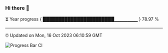 ### Hi there 👋

⏳ Year progress { ███████████████████████▁▁▁▁▁▁▁ } 78.97 %

---

⏰ Updated on Mon, 16 Oct 2023 06:10:59 GMT

![Progress Bar CI](https://github.com/Shyam-Makwana/GitHub-Actions-Demo/workflows/Progress%20Bar%20CI/badge.svg)
